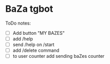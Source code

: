 # BaZa tgbot


ToDo notes:

- [ ] Add button "MY BAZES"
- [ ] add /help
- [ ] send /help on /start
- [ ] add /delete command
- [ ] to user counter add sending baZes counter
